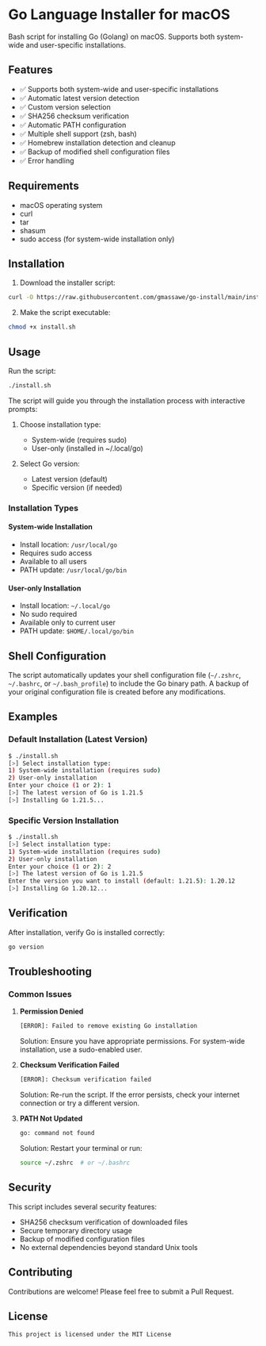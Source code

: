# Go Language Installer for macOS
Bash script for installing Go (Golang) on macOS. Supports both system-wide and user-specific installations.

## Features

- ✅ Supports both system-wide and user-specific installations
- ✅ Automatic latest version detection
- ✅ Custom version selection
- ✅ SHA256 checksum verification
- ✅ Automatic PATH configuration
- ✅ Multiple shell support (zsh, bash)
- ✅ Homebrew installation detection and cleanup
- ✅ Backup of modified shell configuration files
- ✅ Error handling

## Requirements

- macOS operating system
- curl
- tar
- shasum
- sudo access (for system-wide installation only)

## Installation

1. Download the installer script:
```bash
curl -O https://raw.githubusercontent.com/gmassawe/go-install/main/install.sh
```

2. Make the script executable:
```bash
chmod +x install.sh
```

## Usage

Run the script:
```bash
./install.sh
```

The script will guide you through the installation process with interactive prompts:

1. Choose installation type:
   - System-wide (requires sudo)
   - User-only (installed in ~/.local/go)

2. Select Go version:
   - Latest version (default)
   - Specific version (if needed)

### Installation Types

#### System-wide Installation
- Install location: `/usr/local/go`
- Requires sudo access
- Available to all users
- PATH update: `/usr/local/go/bin`

#### User-only Installation
- Install location: `~/.local/go`
- No sudo required
- Available only to current user
- PATH update: `$HOME/.local/go/bin`

## Shell Configuration

The script automatically updates your shell configuration file (`~/.zshrc`, `~/.bashrc`, or `~/.bash_profile`) to include the Go binary path. A backup of your original configuration file is created before any modifications.

## Examples

### Default Installation (Latest Version)
```bash
$ ./install.sh
[>] Select installation type:
1) System-wide installation (requires sudo)
2) User-only installation
Enter your choice (1 or 2): 1
[>] The latest version of Go is 1.21.5
[>] Installing Go 1.21.5...
```

### Specific Version Installation
```bash
$ ./install.sh
[>] Select installation type:
1) System-wide installation (requires sudo)
2) User-only installation
Enter your choice (1 or 2): 2
[>] The latest version of Go is 1.21.5
Enter the version you want to install (default: 1.21.5): 1.20.12
[>] Installing Go 1.20.12...
```

## Verification

After installation, verify Go is installed correctly:
```bash
go version
```

## Troubleshooting

### Common Issues

1. **Permission Denied**
   ```bash
   [ERROR]: Failed to remove existing Go installation
   ```
   Solution: Ensure you have appropriate permissions. For system-wide installation, use a sudo-enabled user.

2. **Checksum Verification Failed**
   ```bash
   [ERROR]: Checksum verification failed
   ```
   Solution: Re-run the script. If the error persists, check your internet connection or try a different version.

3. **PATH Not Updated**
   ```bash
   go: command not found
   ```
   Solution: Restart your terminal or run:
   ```bash
   source ~/.zshrc  # or ~/.bashrc
   ```

## Security

This script includes several security features:
- SHA256 checksum verification of downloaded files
- Secure temporary directory usage
- Backup of modified configuration files
- No external dependencies beyond standard Unix tools

## Contributing

Contributions are welcome! Please feel free to submit a Pull Request.

## License
```
This project is licensed under the MIT License 
```
